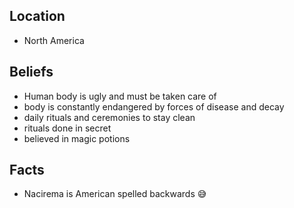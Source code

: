## Location
- North America

## Beliefs
- Human body is ugly and must be taken care of
- body is constantly endangered by forces of disease and decay
- daily rituals and ceremonies to stay clean
- rituals done in secret
- believed in magic potions

## Facts
- Nacirema is American spelled backwards 😅